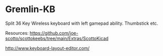 # Gremlin-KB
Split 36 Key Wireless keyboard with left gamepad ability. Thumbstick etc. 


Resources:
https://github.com/joe-scotto/scottokeebs/tree/main/Extras/ScottoKicad

http://www.keyboard-layout-editor.com/
